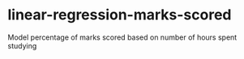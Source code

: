 # linear-regression-marks-scored
Model percentage of marks scored based on number of hours spent studying
